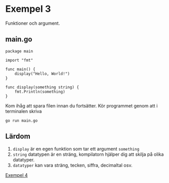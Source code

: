 # Exempel 3

Funktioner och argument.

## main.go

	package main

	import "fmt"

	func main() {
		display("Hello, World!")
	}

	func display(something string) {
		fmt.Println(something)
	}

Kom ihåg att spara filen innan du fortsätter. Kör programmet genom att i terminalen skriva

	go run main.go

## Lärdom

1. `display` är en egen funktion som tar ett argument `something`
1. `string` datatypen är en sträng, kompilatorn hjälper dig att skilja på olika datatyper.
1. `datatyper` kan vara sträng, tecken, siffra, decimaltal osv.

[Exempel 4](../04/README.md#exempel-4)
